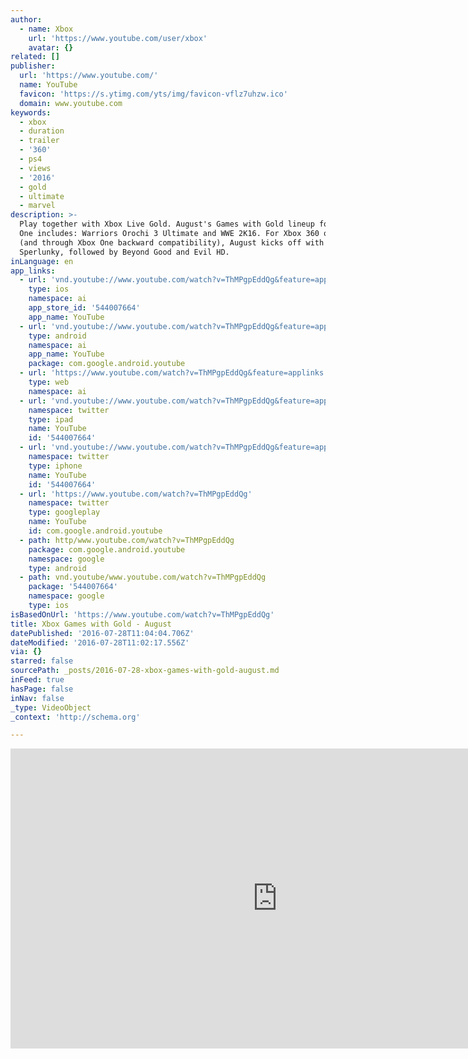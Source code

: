 ```yaml
---
author:
  - name: Xbox
    url: 'https://www.youtube.com/user/xbox'
    avatar: {}
related: []
publisher:
  url: 'https://www.youtube.com/'
  name: YouTube
  favicon: 'https://s.ytimg.com/yts/img/favicon-vflz7uhzw.ico'
  domain: www.youtube.com
keywords:
  - xbox
  - duration
  - trailer
  - '360'
  - ps4
  - views
  - '2016'
  - gold
  - ultimate
  - marvel
description: >-
  Play together with Xbox Live Gold. August's Games with Gold lineup for Xbox
  One includes: Warriors Orochi 3 Ultimate and WWE 2K16. For Xbox 360 owners
  (and through Xbox One backward compatibility), August kicks off with
  Sperlunky, followed by Beyond Good and Evil HD.
inLanguage: en
app_links:
  - url: 'vnd.youtube://www.youtube.com/watch?v=ThMPgpEddQg&feature=applinks'
    type: ios
    namespace: ai
    app_store_id: '544007664'
    app_name: YouTube
  - url: 'vnd.youtube://www.youtube.com/watch?v=ThMPgpEddQg&feature=applinks'
    type: android
    namespace: ai
    app_name: YouTube
    package: com.google.android.youtube
  - url: 'https://www.youtube.com/watch?v=ThMPgpEddQg&feature=applinks'
    type: web
    namespace: ai
  - url: 'vnd.youtube://www.youtube.com/watch?v=ThMPgpEddQg&feature=applinks'
    namespace: twitter
    type: ipad
    name: YouTube
    id: '544007664'
  - url: 'vnd.youtube://www.youtube.com/watch?v=ThMPgpEddQg&feature=applinks'
    namespace: twitter
    type: iphone
    name: YouTube
    id: '544007664'
  - url: 'https://www.youtube.com/watch?v=ThMPgpEddQg'
    namespace: twitter
    type: googleplay
    name: YouTube
    id: com.google.android.youtube
  - path: http/www.youtube.com/watch?v=ThMPgpEddQg
    package: com.google.android.youtube
    namespace: google
    type: android
  - path: vnd.youtube/www.youtube.com/watch?v=ThMPgpEddQg
    package: '544007664'
    namespace: google
    type: ios
isBasedOnUrl: 'https://www.youtube.com/watch?v=ThMPgpEddQg'
title: Xbox Games with Gold - August
datePublished: '2016-07-28T11:04:04.706Z'
dateModified: '2016-07-28T11:02:17.556Z'
via: {}
starred: false
sourcePath: _posts/2016-07-28-xbox-games-with-gold-august.md
inFeed: true
hasPage: false
inNav: false
_type: VideoObject
_context: 'http://schema.org'

---
```

<iframe src="https://cdn.embedly.com/widgets/media.html?src=https%3A%2F%2Fwww.youtube.com%2Fembed%2FThMPgpEddQg%3Ffeature%3Doembed&amp;url=http%3A%2F%2Fwww.youtube.com%2Fwatch%3Fv%3DThMPgpEddQg&amp;image=https%3A%2F%2Fi.ytimg.com%2Fvi%2FThMPgpEddQg%2Fhqdefault.jpg&amp;key=b7d04c9b404c499eba89ee7072e1c4f7&amp;type=text%2Fhtml&amp;schema=youtube" width="854" height="480" scrolling="no" frameborder="0" allowfullscreen="" style=""></iframe>